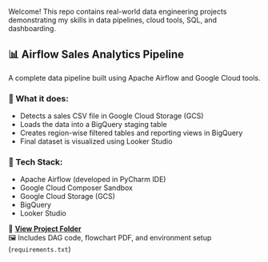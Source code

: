 Welcome! This repo contains real-world data engineering projects demonstrating my skills in data pipelines, cloud tools, SQL, and dashboarding.
## 📊 Airflow Sales Analytics Pipeline

A complete data pipeline built using Apache Airflow and Google Cloud tools.

### 🔧 What it does:
- Detects a sales CSV file in Google Cloud Storage (GCS)
- Loads the data into a BigQuery staging table
- Creates region-wise filtered tables and reporting views in BigQuery
- Final dataset is visualized using Looker Studio

### 🧰 Tech Stack:
- Apache Airflow (developed in PyCharm IDE)
- Google Cloud Composer Sandbox
- Google Cloud Storage (GCS)
- BigQuery
- Looker Studio

📁 **[View Project Folder](./Airflow_Sales_Analytics_Pipeline)**  
🖼️ Includes DAG code, flowchart PDF, and environment setup (`requirements.txt`)









